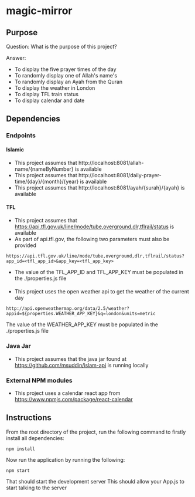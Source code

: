 # magic-mirror

## Purpose

Question:
What is the purpose of this project?

Answer:
* To display the five prayer times of the day
* To randomly display one of Allah's name's
* To randomly display an Ayah from the Quran
* To display the weather in London
* To display TFL train status
* To display calendar and date

## Dependencies

### Endpoints

#### Islamic
* This project assumes that http://localhost:8081/allah-name/{nameByNumber} is available
* This project assumes that http://localhost:8081/daily-prayer-time/{day}/{month}/{year} is available
* This project assumes that http://localhost:8081/ayah/{surah}/{ayah} is available

#### TFL
* This project assumes that https://api.tfl.gov.uk/line/mode/tube,overground,dlr,tflrail/status is available
* As part of api.tfl.gov, the following two parameters must also be provided
```
https://api.tfl.gov.uk/line/mode/tube,overground,dlr,tflrail/status?app_id=<tfl_app_id>&app_key=<tfl_app_key>
```
* The value of the TFL_APP_ID and TFL_APP_KEY must be populated in the ./properties.js file

#### 
* This project uses the open weather api to get the weather of the current day
```
http://api.openweathermap.org/data/2.5/weather?appid=${properties.WEATHER_APP_KEY}&q=london&units=metric
```
The value of the WEATHER_APP_KEY must be populated in the ./properties.js file

### Java Jar
* This project assumes that the java jar found at https://github.com/msuddin/islam-api is running locally

### External NPM modules
* This project uses a calendar react app from https://www.npmjs.com/package/react-calendar

## Instructions
From the root directory of the project, run the following command to firstly install all dependencies:
```
npm install
```
Now run the application by running the following:
```
npm start
```
That should start the development server
This should allow your App.js to start talking to the server
